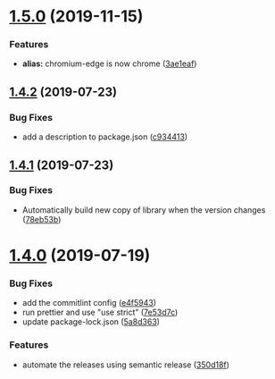 # [1.5.0](https://github.com/Financial-Times/polyfill-useragent-normaliser/compare/v1.4.2...v1.5.0) (2019-11-15)


### Features

* **alias:** chromium-edge is now chrome ([3ae1eaf](https://github.com/Financial-Times/polyfill-useragent-normaliser/commit/3ae1eaf))

## [1.4.2](https://github.com/Financial-Times/polyfill-useragent-normaliser/compare/v1.4.1...v1.4.2) (2019-07-23)


### Bug Fixes

* add a description to package.json ([c934413](https://github.com/Financial-Times/polyfill-useragent-normaliser/commit/c934413))

## [1.4.1](https://github.com/Financial-Times/polyfill-useragent-normaliser/compare/v1.4.0...v1.4.1) (2019-07-23)


### Bug Fixes

* Automatically build new copy of library when the version changes ([78eb53b](https://github.com/Financial-Times/polyfill-useragent-normaliser/commit/78eb53b))

# [1.4.0](https://github.com/Financial-Times/polyfill-useragent-normaliser/compare/v1.3.0...v1.4.0) (2019-07-19)


### Bug Fixes

* add the commitlint config ([e4f5943](https://github.com/Financial-Times/polyfill-useragent-normaliser/commit/e4f5943))
* run prettier and use "use strict" ([7e53d7c](https://github.com/Financial-Times/polyfill-useragent-normaliser/commit/7e53d7c))
* update package-lock.json ([5a8d363](https://github.com/Financial-Times/polyfill-useragent-normaliser/commit/5a8d363))


### Features

* automate the releases using semantic release ([350d18f](https://github.com/Financial-Times/polyfill-useragent-normaliser/commit/350d18f))
